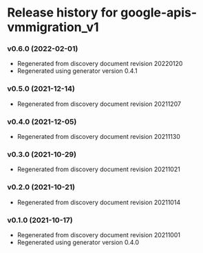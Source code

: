 # Release history for google-apis-vmmigration_v1

### v0.6.0 (2022-02-01)

* Regenerated from discovery document revision 20220120
* Regenerated using generator version 0.4.1

### v0.5.0 (2021-12-14)

* Regenerated from discovery document revision 20211207

### v0.4.0 (2021-12-05)

* Regenerated from discovery document revision 20211130

### v0.3.0 (2021-10-29)

* Regenerated from discovery document revision 20211021

### v0.2.0 (2021-10-21)

* Regenerated from discovery document revision 20211014

### v0.1.0 (2021-10-17)

* Regenerated from discovery document revision 20211001
* Regenerated using generator version 0.4.0

